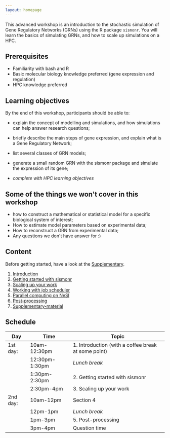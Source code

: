 ```yaml
---
layout: homepage
---
```


This advanced workshop is an introduction to the stochastic simulation of Gene Regulatory Networks (GRNs) using the R package `sismonr`. You will learn the basics of simulating GRNs, and how to scale up simulations on a HPC.

## Prerequisites

- Familiarity with bash and R
- Basic molecular biology knowledge preferred (gene expression and regulation)
- HPC knowledge preferred

## Learning objectives

By the end of this workshop, participants should be able to:

- explain the concept of modelling and simulations, and how simulations can help answer research questions;
- briefly describe the main steps of gene expression, and explain what is a Gene Regulatory Network;
- list several classes of GRN models;

- generate a small random GRN with the sismonr package and simulate the expression of its gene;

- *complete with HPC learning objectives*

## Some of the things we won't cover in this workshop

- how to construct a mathematical or statistical model for a specific biological system of interest;
- How to estimate model parameters based on experimental data;
- How to reconstruct a GRN from experimental data;
- Any questions we don't have answer for :)

## Content

Before getting started, have a look at the [Supplementary](./workshop_material/10_supplementary.md).

1. [Introduction](./workshop_material/01_introduction.md)
2. [Getting started with sismonr](./workshop_material/02_getting_started_sismonr.md)
3. [Scaling up your work](./workshop_material/03_scaling_up.html)
4. [Working with job scheduler](./workshop_material/04_working_with_job_scheduler.md)
5. [Parallel computing on NeSI](./workshop_material/04_parallel_computing.html)
6. [Post-processing](./workshop_material/05_post_processing.html)
7. [Supplementary-material](./workshop_material/10_supplementary.md)

## Schedule


| Day      | Time           | Topic                                               |
|----------|----------------|-----------------------------------------------------|
| 1st day: | 10am-12:30pm   | 1. Introduction (with a coffee break at some point) |
|          | 12:30pm-1:30pm | *Lunch break*                                       |
|          | 1:30pm-2:30pm  | 2. Getting started with sismonr                     |
|          | 2:30pm-4pm     | 3. Scaling up your work                             |
| 2nd day: | 10am-12pm      | Section 4                                           |
|          | 12pm-1pm       | *Lunch break*                                       |
|          | 1pm-3pm        | 5. Post-processing                                  |
|          | 3pm-4pm        | Question time                                       |